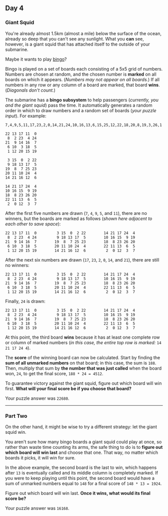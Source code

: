 ## Day 4

### Giant Squid

You're already almost 1.5km (almost a mile) below the surface of the ocean, already 
so deep that you can't see any sunlight. What you **can** see, however, is a giant 
squid that has attached itself to the outside of your submarine.

Maybe it wants to play [bingo](https://en.wikipedia.org/wiki/Bingo_(American_version))?

Bingo is played on a set of boards each consisting of a 5x5 grid of numbers. Numbers 
are chosen at random, and the chosen number is **marked** on all boards on which it 
appears. (_Numbers may not appear on all boards._) If all numbers in any row or any 
column of a board are marked, that board **wins**. (_Diagonals don't count._)

The submarine has a **bingo subsystem** to help passengers (_currently, you and the 
giant squid_) pass the time. It automatically generates a random order in which to 
draw numbers and a random set of boards (_your puzzle input_). For example:

```
7,4,9,5,11,17,23,2,0,14,21,24,10,16,13,6,15,25,12,22,18,20,8,19,3,26,1

22 13 17 11  0
 8  2 23  4 24
21  9 14 16  7
 6 10  3 18  5
 1 12 20 15 19

 3 15  0  2 22
 9 18 13 17  5
19  8  7 25 23
20 11 10 24  4
14 21 16 12  6

14 21 17 24  4
10 16 15  9 19
18  8 23 26 20
22 11 13  6  5
 2  0 12  3  7
 ```
 
After the first five numbers are drawn (`7`, `4`, `9`, `5`, and `11`), there are no 
winners, but the boards are marked as follows (_shown here adjacent to each other 
to save space_):

```
22 13 17 11  0         3 15  0  2 22        14 21 17 24  4
 8  2 23  4 24         9 18 13 17  5        10 16 15  9 19
21  9 14 16  7        19  8  7 25 23        18  8 23 26 20
 6 10  3 18  5        20 11 10 24  4        22 11 13  6  5
 1 12 20 15 19        14 21 16 12  6         2  0 12  3  7
 ```
 
After the next six numbers are drawn (`17`, `23`, `2`, `0`, `14`, and `21`), 
there are still no winners:

```
22 13 17 11  0         3 15  0  2 22        14 21 17 24  4
 8  2 23  4 24         9 18 13 17  5        10 16 15  9 19
21  9 14 16  7        19  8  7 25 23        18  8 23 26 20
 6 10  3 18  5        20 11 10 24  4        22 11 13  6  5
 1 12 20 15 19        14 21 16 12  6         2  0 12  3  7
 ```
 
Finally, `24` is drawn:

```
22 13 17 11  0         3 15  0  2 22        14 21 17 24  4
 8  2 23  4 24         9 18 13 17  5        10 16 15  9 19
21  9 14 16  7        19  8  7 25 23        18  8 23 26 20
 6 10  3 18  5        20 11 10 24  4        22 11 13  6  5
 1 12 20 15 19        14 21 16 12  6         2  0 12  3  7
 ```
 
At this point, the third board **wins** because it has at least one complete
row or column of marked numbers (_in this case, the entire top row is marked:_ 
`14 21 17 24 4`).

The **score** of the winning board can now be calculated. Start by finding the 
**sum of all unmarked numbers** on that board; in this case, the sum is `188`. 
Then, multiply that sum by **the number that was just called** when the board 
won, `24`, to get the final score, `188 * 24 = 4512`.

To guarantee victory against the giant squid, figure out which board will win 
first. **What will your final score be if you choose that board?**

Your puzzle answer was `22680`.

---

### Part Two

On the other hand, it might be wise to try a different strategy: let the giant 
squid win.

You aren't sure how many bingo boards a giant squid could play at once, so 
rather than waste time counting its arms, the safe thing to do is to **figure out 
which board will win last** and choose that one. That way, no matter which boards 
it picks, it will win for sure.

In the above example, the second board is the last to win, which happens after `13` 
is eventually called and its middle column is completely marked. If you were to 
keep playing until this point, the second board would have a sum of unmarked numbers 
equal to `148` for a final score of `148 * 13 = 1924`.

Figure out which board will win last. **Once it wins, what would its final score be?**

Your puzzle answer was `16168`.
